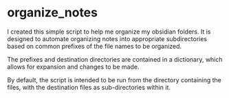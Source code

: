# organize_notes
I created this simple script to help me organize my obsidian folders. It is designed to automate organizing notes into appropriate subdirectories based on common prefixes of the file names to be organized. 

The prefixes and destination directories are contained in a dictionary, which allows for expansion and changes to be made.

By default, the script is intended to be run from the directory containing the files, with the destination files as sub-directories within it.

